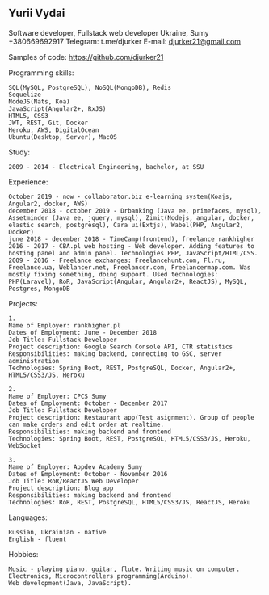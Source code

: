 ## Yurii Vydai
Software developer, Fullstack web developer
Ukraine, Sumy
+380669692917
Telegram: t.me/djurker
E-mail: djurker21@gmail.com

Samples of code: https://github.com/djurker21

Programming skills:

    SQL(MySQL, PostgreSQL), NoSQL(MongoDB), Redis
    Sequelize
    NodeJS(Nats, Koa)
    JavaScript(Angular2+, RxJS)
    HTML5, CSS3
    JWT, REST, Git, Docker
    Heroku, AWS, DigitalOcean
    Ubuntu(Desktop, Server), MacOS


Study:

    2009 - 2014 - Electrical Engineering, bachelor, at SSU

Experience:

    October 2019 - now - collaborator.biz e-learning system(Koajs, Angular2, docker, AWS)
    december 2018 - october 2019 - Drbanking (Java ee, primefaces, mysql), Assetminder (Java ee, jquery, mysql), Zimit(Nodejs, angular, docker, elastic search, postgresql), Cara ui(Extjs), Wabel(PHP, Angular2, Docker)
    june 2018 - december 2018 - TimeCamp(frontend), freelance rankhigher
    2016 - 2017 - CBA.pl web hosting - Web developer. Adding features to hosting panel and admin panel. Technologies PHP, JavaScript/HTML/CSS.
    2009 - 2016 - Freelance exchanges: Freelancehunt.com, Fl.ru, Freelance.ua, Weblancer.net, Freelancer.com, Freelancermap.com. Was mostly fixing something, doing support. Used technologies: 
    PHP(Laravel), RoR, JavaScript(Angular, Angular2+, ReactJS), MySQL, Postgres, MongoDB

Projects:

    1.
    Name of Employer: rankhigher.pl
    Dates of Employment: June - December 2018
    Job Title: Fullstack Developer
    Project description: Google Search Console API, CTR statistics
    Responsibilities: making backend, connecting to GSC, server administration
    Technologies: Spring Boot, REST, PostgreSQL, Docker, Angular2+, HTML5/CSS3/JS, Heroku

    2.
    Name of Employer: CPCS Sumy
    Dates of Employment: October - December 2017
    Job Title: Fullstack Developer
    Project description: Restaurant app(Test asignment). Group of people can make orders and edit order at realtime.
    Responsibilities: making backend and frontend
    Technologies: Spring Boot, REST, PostgreSQL, HTML5/CSS3/JS, Heroku, WebSocket

    3.
    Name of Employer: Appdev Academy Sumy
    Dates of Employment: October - November 2016
    Job Title: RoR/ReactJS Web Developer
    Project description: Blog app
    Responsibilities: making backend and frontend
    Technologies: RoR, REST, PostgreSQL, HTML5/CSS3/JS, ReactJS, Heroku

Languages:

    Russian, Ukrainian - native
    English - fluent

Hobbies:

    Music - playing piano, guitar, flute. Writing music on computer.
    Electronics, Microcontrollers programming(Arduino).
    Web development(Java, JavaScript).
